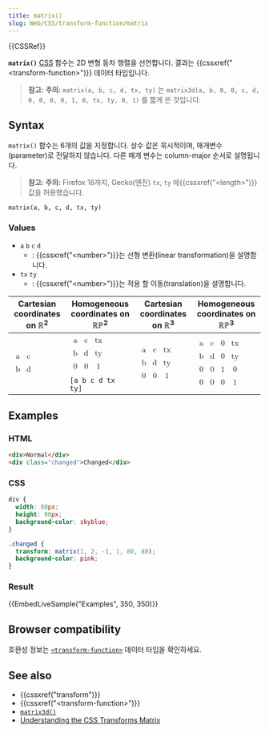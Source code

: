 ```yaml
---
title: matrix()
slug: Web/CSS/transform-function/matrix
---
```


{{CSSRef}}

**`matrix()`** [CSS](/ko/docs/Web/CSS) 함수는 2D 변형 동차 행렬을 선언합니다. 결과는 {{cssxref("&lt;transform-function&gt;")}} 데이터 타입입니다.

> **참고:** **주의:** `matrix(a, b, c, d, tx, ty)` 는 `matrix3d(a, b, 0, 0, c, d, 0, 0, 0, 0, 1, 0, tx, ty, 0, 1)` 를 짧게 쓴 것입니다.

## Syntax

`matrix()` 함수는 6개의 값을 지정합니다. 상수 값은 묵시적이며, 매개변수(parameter)로 전달하지 않습니다. 다른 매개 변수는 column-major 순서로 설명됩니다.

> **참고:** **주의:** Firefox 16까지, Gecko(엔진) `tx`, `ty` 에{{cssxref("&lt;length&gt;")}} 값을 허용했습니다.

```
matrix(a, b, c, d, tx, ty)
```

### Values

- `a` `b` `c` `d`
  - : {{cssxref("&lt;number&gt;")}}는 선형 변환(linear transformation)을 설명합니다.
- `tx` `ty`
  - : {{cssxref("&lt;number&gt;")}}는 적용 할 이동(translation)을 설명합니다.

<table class="standard-table">
  <thead>
    <tr>
      <th scope="col">Cartesian coordinates on ℝ<sup>2</sup></th>
      <th scope="col">Homogeneous coordinates on ℝℙ<sup>2</sup></th>
      <th scope="col">Cartesian coordinates on ℝ<sup>3</sup></th>
      <th scope="col">Homogeneous coordinates on ℝℙ<sup>3</sup></th>
    </tr>
  </thead>
  <tbody>
    <tr>
      <td colspan="1" rowspan="2">
        <math
          ><mfenced
            ><mtable
              ><mtr><mtd>a</mtd><mtd>c</mtd></mtr>
              <mtr><mtd>b</mtd><mtd>d</mtd></mtr></mtable
            ></mfenced
          ></math
        >
      </td>
      <td>
        <math
          ><mfenced
            ><mtable
              ><mtr><mtd>a</mtd><mtd>c</mtd><mtd>tx</mtd></mtr
              ><mtr><mtd>b</mtd><mtd>d</mtd><mtd>ty</mtd></mtr
              ><mtr><mtd>0</mtd><mtd>0</mtd><mtd>1</mtd></mtr></mtable
            ></mfenced
          ></math
        >
      </td>
      <td colspan="1" rowspan="2">
        <math
          ><mfenced
            ><mtable
              ><mtr><mtd>a</mtd><mtd>c</mtd><mtd>tx</mtd></mtr
              ><mtr><mtd>b</mtd><mtd>d</mtd><mtd>ty</mtd></mtr
              ><mtr><mtd>0</mtd><mtd>0</mtd><mtd>1</mtd></mtr></mtable
            ></mfenced
          ></math
        >
      </td>
      <td colspan="1" rowspan="2">
        <math
          ><mfenced
            ><mtable
              ><mtr><mtd>a</mtd><mtd>c</mtd><mtd>0</mtd><mtd>tx</mtd></mtr
              ><mtr><mtd>b</mtd><mtd>d</mtd><mtd>0</mtd><mtd>ty</mtd></mtr
              ><mtr><mtd>0</mtd><mtd>0</mtd><mtd>1</mtd><mtd>0</mtd></mtr
              ><mtr
                ><mtd>0</mtd><mtd>0</mtd><mtd>0</mtd><mtd>1</mtd></mtr
              ></mtable
            ></mfenced
          ></math
        >
      </td>
    </tr>
    <tr>
      <td><code>[a b c d tx ty]</code></td>
    </tr>
  </tbody>
</table>

## Examples

### HTML

```html
<div>Normal</div>
<div class="changed">Changed</div>
```

### CSS

```css
div {
  width: 80px;
  height: 80px;
  background-color: skyblue;
}

.changed {
  transform: matrix(1, 2, -1, 1, 80, 80);
  background-color: pink;
}
```

### Result

{{EmbedLiveSample("Examples", 350, 350)}}

## Browser compatibility

호환성 정보는 [`<transform-function>`](/ko/docs/Web/CSS/transform-function#Browser_compatibility) 데이터 타입을 확인하세요.

## See also

- {{cssxref("transform")}}
- {{cssxref("&lt;transform-function&gt;")}}
- [`matrix3d()`](/ko/docs/Web/CSS/transform-function/matrix3d)
- [Understanding the CSS Transforms Matrix](https://dev.opera.com/articles/understanding-the-css-transforms-matrix/)
